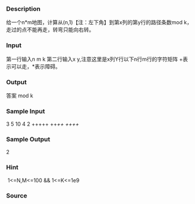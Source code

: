 
### Description
给一个n*m地图，计算从(n,1)【注：左下角】到第x列的第y行的路径条数mod k，走过的点不能再走，转弯只能向右转。
### Input
第一行输入n m k 第二行输入x y,注意这里是x列Y行以下n行m行的字符矩阵 +表示可以走，*表示障碍。
### Output
答案 mod k
### Sample Input
3  5  10 
4  2 
+++++ 
++*++ 
++++* 


### Sample Output
2 
### Hint
 1<=N,M<=100 && 1<=K<=1e9
### Source
